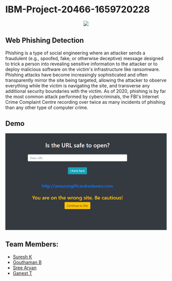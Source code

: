 # IBM-Project-20466-1659720228

<p align="center"><img src="https://external-content.duckduckgo.com/iu/?u=https%3A%2F%2Ftse3.mm.bing.net%2Fth%3Fid%3DOIP.etxI5JXLC7wKcxgm66CeaAHaCz%26pid%3DApi&f=1&ipt=277b90af378d25c5aeb0ed5319a511ee694139d0f9d91810edb72b3da5f9338c&ipo=images" width="500px">

## Web Phishing Detection
Phishing is a type of social engineering where an attacker sends a fraudulent (e.g., spoofed, fake, or otherwise deceptive) message designed to trick a person into revealing sensitive information to the attacker or to deploy malicious software on the victim's infrastructure like ransomware. Phishing attacks have become increasingly sophisticated and often transparently mirror the site being targeted, allowing the attacker to observe everything while the victim is navigating the site, and transverse any additional security boundaries with the victim. As of 2020, phishing is by far the most common attack performed by cybercriminals, the FBI's Internet Crime Complaint Centre recording over twice as many incidents of phishing than any other type of computer crime.

## Demo
![demo](https://github.com/IBM-EPBL/IBM-Project-20466-1659720228/blob/main/Project%20Development%20Phase/Sprint%204/demo.PNG)

## Team Members:
- <a href="https://github.com/Suresh041"> Suresh K</a>
- <a href="https://github.com/goutham012"> Gouthaman B</a>
- <a href="https://github.com/SreeAryan"> Sree Aryan</a>
- <a href="https://github.com/Ganesh-T151"> Ganest T</a>


